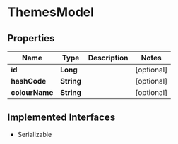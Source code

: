 

# ThemesModel


## Properties

Name | Type | Description | Notes
------------ | ------------- | ------------- | -------------
**id** | **Long** |  |  [optional]
**hashCode** | **String** |  |  [optional]
**colourName** | **String** |  |  [optional]


## Implemented Interfaces

* Serializable


